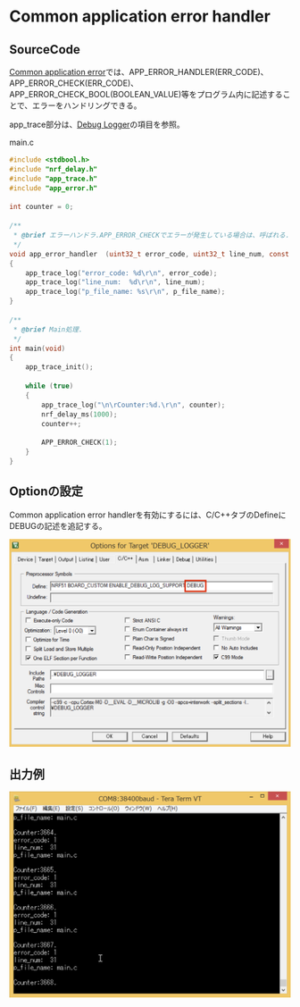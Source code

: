 # Common application error handler

## SourceCode
[Common application error](http://infocenter.nordicsemi.com/index.jsp?topic=%2Fcom.nordic.infocenter.sdk51.v10.0.0%2Fgroup__app__error.html&resultof=%22app_error_handler%22%20)では、APP_ERROR_HANDLER(ERR_CODE)、APP_ERROR_CHECK(ERR_CODE)、APP_ERROR_CHECK_BOOL(BOOLEAN_VALUE)等をプログラム内に記述することで、エラーをハンドリングできる。

app_trace部分は、[Debug Logger](debug.md)の項目を参照。

main.c
```c
#include <stdbool.h>
#include "nrf_delay.h"
#include "app_trace.h"
#include "app_error.h"

int counter = 0;

/**
 * @brief エラーハンドラ.APP_ERROR_CHECKでエラーが発生している場合は、呼ばれる.
 */
void app_error_handler	(uint32_t error_code, uint32_t line_num, const uint8_t *p_file_name) 
{
	app_trace_log("error_code: %d\r\n", error_code);
	app_trace_log("line_num:  %d\r\n", line_num);
	app_trace_log("p_file_name: %s\r\n", p_file_name);
}

/**
 * @brief Main処理.
 */
int main(void)
{
    app_trace_init();

    while (true)
    {
        app_trace_log("\n\rCounter:%d.\r\n", counter);
        nrf_delay_ms(1000);
        counter++;
		
		APP_ERROR_CHECK(1);
    }
}

```

## Optionの設定

Common application error handlerを有効にするには、C/C++タブのDefineにDEBUGの記述を追記する。

![](./img/error_001.png)

## 出力例

![](./img/error_002.png)
